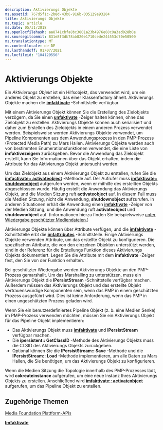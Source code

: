 ```yaml
---
description: Aktivierungs Objekte
ms.assetid: 767d5f1c-2b8d-43b6-916b-035129e93204
title: Aktivierungs Objekte
ms.topic: article
ms.date: 05/31/2018
ms.openlocfilehash: aa8741cbfa8bc3801a23b4976e60c0a3ad028b0e
ms.sourcegitcommit: 831e8f3db78ab820e1710cede244553c70e50500
ms.translationtype: MT
ms.contentlocale: de-DE
ms.lasthandoff: 01/07/2021
ms.locfileid: "104129556"
---
```

# <a name="activation-objects"></a>Aktivierungs Objekte

Ein *Aktivierungs Objekt* ist ein Hilfsobjekt, das verwendet wird, um ein anderes Objekt zu erstellen, das einer Klassenfactory ähnelt. Aktivierungs Objekte machen die [**imfaktivate**](/windows/desktop/api/mfobjects/nn-mfobjects-imfactivate) -Schnittstelle verfügbar.

Mit einem Aktivierungs Objekt können Sie die Erstellung des Zielobjekts verzögern, da Sie einen [**unfaktivate**](/windows/desktop/api/mfobjects/nn-mfobjects-imfactivate) -Zeiger halten können, ohne das Zielobjekt zu erstellen. Aktivierungs Objekte können auch serialisiert und daher zum Erstellen des Zielobjekts in einem anderen Prozess verwendet werden. Beispielsweise werden Aktivierungs Objekte verwendet, um Pipeline Komponenten aus dem Anwendungsprozess in den PMP-Prozess (Protected Media Path) zu Mars Hallen. Aktivierungs Objekte werden auch von bestimmten Enumerationsfunktionen verwendet, die eine Liste von **imfaktivezeigern** zurückgeben. Bevor die Anwendung das Zielobjekt erstellt, kann Sie Informationen über das Objekt erhalten, indem die Attribute für das Aktivierungs Objekt untersucht werden.

Um das Zielobjekt aus einem Aktivierungs Objekt zu erstellen, rufen Sie die [**imfactivate:: activateobject**](/windows/desktop/api/mfobjects/nf-mfobjects-imfactivate-activateobject) -Methode auf. Der Aufrufer muss [**imfaktivate:: shutdownobject**](/windows/desktop/api/mfobjects/nf-mfobjects-imfactivate-shutdownobject) aufgerufen werden, wenn er mithilfe des erstellten Objekts abgeschlossen wurde. Häufig erstellt die Anwendung das Aktivierungs Objekt, und die Medien Sitzung ruft **activateobject** auf. In diesem Fall muss die Medien Sitzung, nicht die Anwendung, **shutdownobject** aufzurufen. In anderen Situationen erhält die Anwendung einen [**imfaktivate**](/windows/desktop/api/mfobjects/nn-mfobjects-imfactivate) -Zeiger von der Medien Sitzung, und die Anwendung ruft **activateobject** und **shutdownobject** auf. (Informationen hierzu finden Sie beispielsweise [unter Wiedergabe geschützter Mediendateien](how-to-play-protected-media-files.md).)

Aktivierungs Objekte können über Attribute verfügen, und die [**imfaktivate**](/windows/desktop/api/mfobjects/nn-mfobjects-imfactivate) -Schnittstelle erbt die [**imfattributes**](/windows/desktop/api/mfobjects/nn-mfobjects-imfattributes) -Schnittstelle. Einige Aktivierungs Objekte verwenden Attribute, um das erstellte Objekt zu konfigurieren. Die spezifischen Attribute, die von den einzelnen Objekten unterstützt werden, sind in der Referenz für die Erstellungs Funktion dieses Aktivierungs Objekts dokumentiert. Legen Sie die Attribute mit dem **imfaktivate** -Zeiger fest, den Sie von der Funktion erhalten.

Bei geschützter Wiedergabe werden Aktivierungs Objekte an den PMP-Prozess gemarshallt. Um das Marshalling zu unterstützen, muss ein Aktivierungs Objekt die **IPersistStream** -Schnittstelle verfügbar machen. Außerdem müssen das Aktivierungs Objekt und das erstellte Objekt vertrauenswürdige Komponenten sein, wenn das PMP in einem geschützten Prozess ausgeführt wird. Dies ist keine Anforderung, wenn das PMP in einen ungeschützten Prozess geladen wird.

Wenn Sie ein benutzerdefiniertes Pipeline Objekt (z. b. eine Medien Senke) im PMP-Prozess verwenden möchten, müssen Sie ein Aktivierungs Objekt für das Pipeline Objekt implementieren:

-   Das Aktivierungs Objekt muss [**imfaktivate**](/windows/desktop/api/mfobjects/nn-mfobjects-imfactivate) und **IPersistStream** verfügbar machen.
-   Die **ipersistent:: GetClassID** -Methode des Aktivierungs Objekts muss die CLSID des Aktivierungs Objekts zurückgeben.
-   Optional können Sie die **IPersistStream:: Save** -Methode und die **IPersistStream:: Load** -Methode implementieren, um alle Daten zu Mars Hallen, die Sie benötigen, um das Aktivierungs Objekt zu konfigurieren.

Wenn die Medien Sitzung die Topologie innerhalb des PMP-Prozesses lädt, wird **cokreateinstance** aufgerufen, um eine neue Instanz Ihres Aktivierungs Objekts zu erstellen. Anschließend wird [**imfaktivate:: activateobject**](/windows/desktop/api/mfobjects/nf-mfobjects-imfactivate-activateobject) aufgerufen, um das Pipeline Objekt zu erstellen.

## <a name="related-topics"></a>Zugehörige Themen

<dl> <dt>

[Media Foundation Plattform-APIs](media-foundation-platform-apis.md)
</dt> <dt>

[**Imfaktivate**](/windows/desktop/api/mfobjects/nn-mfobjects-imfactivate)
</dt> </dl>

 

 



